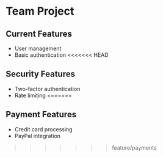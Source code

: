 # Team Project
## Current Features
- User management
- Basic authentication
<<<<<<< HEAD
## Security Features
- Two-factor authentication
- Rate limiting
=======
## Payment Features
- Credit card processing
- PayPal integration
>>>>>>> feature/payments
